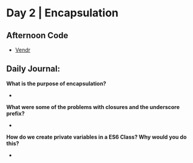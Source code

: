 # Day 2 | Encapsulation

## Afternoon Code
+ [Vendr](https://github.com/hollidavis/Vendr)

## Daily Journal:

**What is the purpose of encapsulation?**

+ 

**What were some of the problems with closures and the underscore prefix?**

+ 

**How do we create private variables in a ES6 Class? Why would you do this?**

+ 